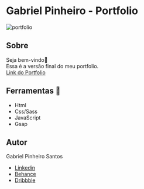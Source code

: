 # Gabriel Pinheiro - Portfolio
![portfolio](https://github.com/gabrielPinheiro4/primeiro-portfolio/assets/93086385/fc580bdb-f41a-4057-b1c2-dcadb4e8168e)

## Sobre
Seja bem-vindo👋
<br>
Essa é a versão final do meu portfolio.
<br>
[Link do Portfolio](https://gabpinheiro.com/)

## Ferramentas 🔨
- Html
- Css/Sass
- JavaScript
- Gsap


## Autor
Gabriel Pinheiro Santos
- [Linkedin](https://www.linkedin.com/in/gabriel-pinheiro-santos-569917271/)
- [Behance](https://www.behance.net/gabrielpinheiro55)
- [Dribbble](https://dribbble.com/Gabriel_Pinheiro)
